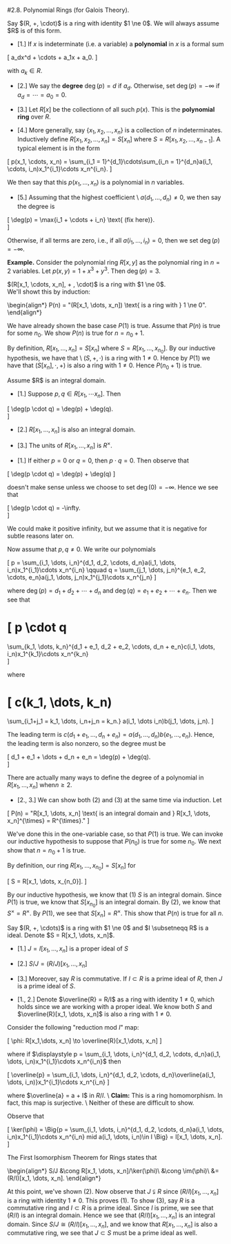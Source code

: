 <style>
.md-content {
    max-width: 80em;
}
</style>
#2.8. Polynomial Rings (for Galois Theory).


<span style="display:block" class="definition">
Say $(R, +, \cdot)$ is a ring with identity $1 \ne 0$. We will
always assume $R$ is of this form. 

* [1.] If $x$  is indeterminate (i.e. a variable) a
**polynomial** in $x$ is a formal sum 

\[
a_dx^d + \cdots + a_1x + a_0.
\]

with $a_k \in R$.


* [2.] We say the **degree** $\deg(p) = d$ if $a_d$.
Otherwise, set  $\deg(p) = -\infty$ if $a_d = \cdots = a_0
= 0$.


* [3.] Let $R[x]$ be the collectionn of all such
$p(x)$. This is the **polynomial ring** over $R$.


* [4.] More generally, say $\{x_1, x_2, \dots, x_n\}$
is a collection of $n$ indeterminates. Inductively define
$R[x_1, x_2, \dots, x_n] = S[x_n]$ where $S = R[x_1, x_2,
\dots, x_{n-1}]$. A typical element is in the form 

\[
p(x_1, \cdots, x_n) = \sum_{i_1 =  1}^{d_1}\cdots\sum_{i_n = 1}^{d_n}a(i_1, \cdots, i_n)x_1^{i_1}\cdots x_n^{i_n}.
\]

We then say that this $p(x_1, \dots, x_n)$ is a polynomial
in $n$ variables. 


* [5.] Assuming that the highest coefficient
\    $a(d_1, \dots, d_n) \ne 0$, we then say the degree is

\[
\deg(p) = \max\{i_1  + \cdots + i_n\} \text{ (fix here)}.                
\]

Otherwise, if all terms are zero, i.e., if all $a(i_1,
\dots, i_n) = 0$, then we set $\deg(p) = -\infty$.



</span>

**Example.**
Consider the polynomial ring $R[x, y]$ as the polynomial ring in
$n = 2$ variables. Let $p(x, y) = 1 + x^3 + y^3$. Then $\deg(p) =
3$. 


<span style="display:block" class="proposition">
$(R[x_1, \cdots, x_n], + , \cdot)$ is a ring with $1 \ne 0$.
</span>


<span style="display:block" class="proof">
We'll showt this by induction:

\begin{align*}
P(n) = "(R[x_1, \dots, x_n]) \text{ is a ring with } 1 \ne 0".
\end{align*}

We have already shown the base case $P(1)$ is true. Assume
that $P(n)$ is true for some $n_0$. We show $P(n)$ is true for
$n = n_0 + 1$.

By definition, $R[x_1, \dots, x_n] = S[x_n]$ where $S = R[x_1,
\dots, x_{n_0}]$. By our inductive hypothesis, we have that
\ $(S, +, \cdot )$ is a ring with $1 \ne 0$. Hence by $P(1)$
we have that $(S[x_n], \cdot, +)$ is also a ring with $1 \ne
0$. Hence $P(n_0 +  1)$ is true.
</span>


<span style="display:block" class="proposition">
Assume $R$ is an integral domain. 

* [1.] Suppose $p, q \in R[x_1, \cdots x_n]$. Then 

\[
\deg(p \cdot q) = \deg(p) + \deg(q).   
\]



* [2.] $R[x_1, \dots, x_n]$ is also an integral
domain. 



* [3.] The units of $R[x_1, \dots, x_n]$ is
$R^{\times}$.  



</span>


<span style="display:block" class="proof">

* [1.] If either $p = 0$ or $q = 0$, then $p \cdot q =
0$. Then observe that 

\[
\deg(p \cdot q) = \deg(p) + \deg(q)
\]

doesn't make sense unless  we choose  to set $\deg(0) =
-\infty$. Hence we see that

\[
\deg(p \cdot q) = -\infty.   
\]

We could make it positive infinity, but we assume that it
is negative for subtle reasons later on. 

Now assume that $p, q \ne 0$. We write our polynomials 

\[
p = \sum_{i_1, \dots, i_n}^{d_1, d_2, \cdots, d_n}a(i_1, \dots, i_n)x_1^{i_1}\cdots x_n^{i_n}
\qquad 
q = \sum_{j_1, \dots, j_n}^{e_1, e_2, \cdots, e_n}a(j_1, \dots, j_n)x_1^{j_1}\cdots x_n^{j_n}
\]

where $\deg(p) = d_1 + d_2 + \cdots + d_n$ and $\deg(q) =
e_1 + e_2 + \cdots + e_n$. Then we see that 

\[
p \cdot q  
= 
\sum_{k_1, \dots, k_n}^{d_1 + e_1, d_2 + e_2, \cdots, d_n + e_n}c(i_1, \dots, i_n)x_1^{k_1}\cdots x_n^{k_n}  
\]

where 

\[
c(k_1, \dots, k_n) 
= 
\sum_{i_1+j_1 = k_1, \dots, i_n+j_n = k_n.} a(i_1,  \dots i_n)b(j_1, \dots, j_n).
\]

The leading term is  $c(d_1 + e_1, \dots, d_n + e_n) =
a(d_1, \dots, d_n )b(e_1, \dots, e_n)$. Hence, the
leading term is also nonzero, so the degree must be 

\[
d_1 + e_1 +  \dots + d_n + e_n = \deg(p) + \deg(q).  
\]

There are actually many ways to define the degree of a
polynomial in $R[x_1, \dots, x_n]$ when$n \ge 2$. 



* [2., 3.] We can show both (2)  and (3) at the same
time via induction. Let 

\[
P(n) = "R[x_1, \dots, x_n] \text{ is an integral domain and } R[x_1, \dots, x_n]^{\times} = R^{\times}."
\]

We've done this in the one-variable case, so that $P(1)$
is true. We can invoke our inductive hypothesis to suppose
that $P(n_0)$ is true for some $n_0$. We next show that $n
= n_0 + 1$ is true. 

By definition, our ring $R[x_1, \dots, x_{n_0}] = S[x_n]$ for 

\[
S = R[x_1, \dots, x_{n_0}].
\]

By our inductive hypothesis, we know that (1)  $S$ is an
integral domain. Since $P(1)$ is true, we know that
$S[x_{n_0}]$ is an integral domain. By (2), we know that
$S^\times = R^\times$. By $P(1)$, we see that $S[x_n] =
R^\times$. This show that $P(n)$ is true for all $n$.



</span>


<span style="display:block" class="proposition">
Say $(R, +, \cdots)$ is a ring with $1 \ne 0$ and $I
\subsetneqq R$ is a ideal. Denote $S
= R[x_1, \dots, x_n]$.

* [1.] $J = I[x_1, \dots, x_n]$ is a proper ideal of $S$


* [2.] $S/J = (R/J)[x_1, \dots, x_n]$ 


* [3.] Moreover, say $R$ is commutative. If $I \subset
R$ is a prime ideal of $R$, then $J$ is a prime ideal of
$S$. 



</span>


<span style="display:block" class="proof">

* [1., 2.] Denote $\overline{R} = R/I$ as a ring  with
identity $1 \ne 0$, which holds since  we are working with
a proper ideal. We know both $S$ and $\overline{R}[x_1,
\dots, x_n]$ is also a ring with $1 \ne 0$. 

Consider the following "reduction mod $I$" map:

\[
\phi: R[x_1,\dots, x_n] \to \overline{R}[x_1,\dots, x_n]
\]

where if $\displaystyle p = \sum_{i_1, \dots, i_n}^{d_1, d_2,
\cdots, d_n}a(i_1, \dots, i_n)x_1^{i_1}\cdots x_n^{i_n}$
then 

\[
\overline{p} = \sum_{i_1, \dots, i_n}^{d_1, d_2, \cdots, d_n}\overline{a(i_1, \dots, i_n)}x_1^{i_1}\cdots x_n^{i_n}
\]

where $\overline{a} = a + I$ in $R/I$. \\
**Claim:** This is a ring homomorphism. In fact, this
map is surjective. 
\\
Neither of these are difficult to show. 

Observe that 

\[
\ker(\phi) = \Big\{p = \sum_{i_1, \dots, i_n}^{d_1, d_2,
\cdots, d_n}a(i_1, \dots, i_n)x_1^{i_1}\cdots x_n^{i_n} mid a(i_1, \dots, i_n)\in I \Big\}
= I[x_1, \dots, x_n].
\]

The First Isomorphism Theorem for Rings states that 

\begin{align*}
S/J &\cong R[x_1, \dots, x_n]/\ker(\phi)\\
&\cong \im(\phi)\\
&= (R/I)[x_1, \dots, x_n].
\end{align*}

At this point, we've shown (2). Now observe that $J
\subsetneqq R$ since $(R/I)[x_1, \dots, x_n]$ is a ring
with identity $1 \ne 0$. This proves (1). To show (3), say
$R$ is a commutative ring and $I \subset R$ is a prime
ideal. Since $I$ is prime, we see that $(R/I)$ is an
integral domain. Hence we  see that $(R/I)[x_1, \dots,
x_n]$ is an integral domain. Since $S/J \cong (R/I)[x_1, \dots,
x_n]$, and  we know that $R[x_1, \dots, x_n]$ is also a
commutative ring, we see  that $J \subset S$ must be a
prime ideal as well. 





</span>   





<script src="../../mathjax_helper.js"></script>